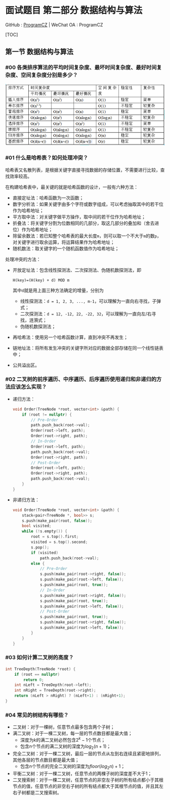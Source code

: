 # 面试题目 第二部分 数据结构与算法

GitHub : <a href="https://github.com/ProgramCZ">ProgramCZ</a> | WeChat OA : ProgramCZ

[TOC]

## 第一节 数据结构与算法

### #00 各类排序算法的平均时间复杂度、最坏时间复杂度、最好时间复杂度、空间复杂度分别是多少？

<img src="./images/00.png" style="zoom:90%">

### #01 什么是哈希表？如何处理冲突？

哈希表又名散列表，是根据关键字直接寻找数据的存储位置，不需要进行比较，查找效率较高。

在构建哈希表中，最关键的就是哈希函数的设计，一般有六种方法：

- 直接定址法：哈希函数为一次函数；
- 数字分析法：如果关键字由多个字符或数字组成，可以考虑抽取其中的若干位作为哈希地址；
- 平方取中法：对关键字做平方操作，取中间的若干位作为哈希地址；
- 折叠法：将关键字分割为位数相同的几部分，取这几部分的叠加和（舍去进位）作为哈希地址；
- 除留余数法：若已知整个哈希表的最大长度`m`，则可以取一个不大于`m`的数`p`，对关键字进行取余运算，将运算结果作为哈希地址；
- 随机数法：取关键字的一个随机函数值作为哈希地址；

处理冲突的方法：

- 开放定址法：包含线性探测法、二次探测法、伪随机数探测法，即

  ```
  H(key)=(H(key) + d) MOD m
  ```

  其中`d`就是用上面三种方法确定的增量，分别为

  - 线性探测法：`d = 1, 2, 3, ..., m-1`，可以理解为一直向右寻找，子弹式；
  - 二次探测法：`d = 12, -12, 22, -22, 32`，可以理解为一直向左/右寻找，涟漪式；
  - 伪随机数探测法；

- 再哈希法：使用另一个哈希函数计算，直到冲突不再发生；

- 链地址法：将所有发生冲突的关键字所对应的数据全部存储在同一个线性链表中；

- 公共溢出区。

### #02 二叉树的前序遍历、中序遍历、后序遍历使用递归和非递归的方法应该怎么实现？

- 递归方法：

  ```cpp
  void Order(TreeNode *root, vector<int> &path) {
      if (root != nullptr) {
          // Pre-Order
          path.push_back(root->val);
          Order(root->left, path);
          Order(root->right, path);
          // In-Order
          Order(root->left, path);
          path.push_back(root->val);
          Order(root->right, path);
          // Post-Order
          Order(root->left, path);
          Order(root->right, path);
          path.push_back(root->val);
      }
  }
  ```

- 非递归方法：

  ```cpp
  void Order(TreeNode *root, vector<int> &path) {
      stack<pair<TreeNode *, bool>> s;
      s.push(make_pair(root, false));
      bool visited;
      while (!s.empty()) {
          root = s.top().first;
          visited = s.top().second;
          s.pop();
          if (visited)
              path.push_back(root->val);
          else {
              // Pre-Order
              s.push(make_pair(root->right, false));
              s.push(make_pair(root->left, false));
              s.push(make_pair(root, true));
              // In-Order
              s.push(make_pair(root->right, false));
              s.push(make_pair(root, true));
              s.push(make_pair(root->left, false));
              // Post-Order
              s.push(make_pair(root, true));
              s.push(make_pair(root->right, false));
              s.push(make_pair(root->left, false));
          }
      }
  }
  ```

### #03 如何计算二叉树的高度？

```cpp
int TreeDepth(TreeNode *root) {
    if (root == nullptr) 
        return 0;
    int nLeft = TreeDepth(root->left);
    int nRight = TreeDepth(root->right);
    return (nLeft > nRight) ? (nLeft+1) : (nRight+1);
}
```

### #04 常见的树结构有哪些？

- 二叉树：对于一棵树，任意节点最多包含两个子树；
- 满二叉树：对于一棵二叉树，每一层的节点数目都是最大值；
  - 深度为$k$的满二叉树必然包含$2^k-1$个节点；
  - 包含$n$个节点的满二叉树的深度为$log_2(n+1)$；
- 完全二叉树：对于一棵二叉树，最后一层的节点从左到右连续且紧密地排列，其他各层的节点数目都是最大值；
  - 包含$n$个节点的完全二叉树的深度为$floor(log_2n)+1$；
- 平衡二叉树：对于一棵二叉树，任意节点的两棵子树的深度差不大于1；
- 二叉搜索树：对于一棵二叉树，任意节点的非空左子树的所有结点都小于其根节点的值，任意节点的非空右子树的所有结点都大于其根节点的值，并且其左右子树都是二叉搜索树。